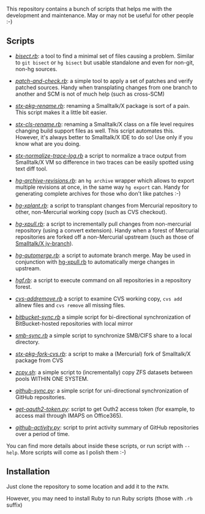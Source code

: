 This repository contains a bunch of scripts that helps me with the development
and maintenance. May or may not be useful for other people :-)

Scripts
-------

* *[bisect.rb][1]*: a tool to find a minimal set of files causing a problem. Similar to `git bisect` or `hg bisect` but usable standalone and even for non-git, non-hg sources.

* *[patch-and-check.rb][2]*: a simple tool to apply a set of patches and verify patched sources. Handy when transplating changes from one branch to another and SCM is not of much help (such as cross-SCM)

* *[stx-pkg-rename.rb][3]*: renaming a Smalltalk/X package is sort of a pain. This script makes it a little bit easier.

* *[stx-cls-rename.rb][18]*: renaming a Smalltalk/X class on a file level requires changing build support files as well. This script automates this. However, it's always better to Smalltalk/X IDE to do so! Use only if you know what are you doing. 

* *[stx-normalize-trace-log.rb][10]* a script to normalize a trace output from Smalltalk/X VM so difference in two traces can be easily spotted using text diff tool. 

* *[hg-archive-revisions.rb][4]*: an `hg archive` wrapper which allows to export multiple revisions at once, in the same way `hg export` can. Handy for generating complete archives for those who don't like patches :-)

* *[hg-xplant.rb][5]*: a script to transplant changes from Mercurial repository to other, non-Mercurial working copy (such as CVS checkout).

* *[hg-xpull.rb][11]*: a script to incrementally pull changes from non-mercurial repository (using a convert extension). Handy when a forest of Mercurial repositories are forked off a non-Mercurial upstream (such as those of [Smalltalk/X jv-branch][12]).

* *[hg-automerge.rb][13]*: a script to automate branch merge. May be used in
conjunction with [hg-xpull.rb][11] to automatically merge changes in upstream.

* *[hgf.rb][14]*: a script to execute command on all repositories in a repository forest. 

* *[cvs-addremove.rb][6]* a script to examine  CVS working copy, `cvs add` allnew files and `cvs remove` all missing files.

* *[bitbucket-sync.rb][16]* a simple script for bi-directional synchronization of BitBucket-hosted repositories with local mirror

* *[smb-sync.rb][17]* a simple script to synchronize SMB/CIFS share to a local directory.

* *[stx-pkg-fork-cvs.rb][19]*: a script to make a (Mercurial) fork of Smalltalk/X package from CVS

* *[zcpy.sh][20]*: a simple script to (incrementally) copy ZFS datasets between pools WITHIN ONE SYSTEM.

* *[github-sync.py][21]*: a simple script for uni-directional synchronization of GitHub repositories.

* *[get-oauth2-token.py][22]*: script to get Outh2 access token (for example, to access mail through IMAPS on Office365).

* *[github-activity.py][23]*: script to print activity summary of GitHub repositories over a period of time.


You can find more details about inside these scripts, or run script with `--help`.
More scripts will come as I polish them :-)

Installation
------------

Just clone the repository to some location and add it to the `PATH`. 

However, you may need to install Ruby to run Ruby scripts (those with `.rb` suffix)

[1]: https://github.com/janvrany/scripts/blob/master/bisect.rb
[2]: https://github.com/janvrany/scripts/blob/master/patch-and-check.rb
[3]: https://github.com/janvrany/scripts/blob/master/stx-pkg-rename.rb
[4]: https://github.com/janvrany/scripts/blob/master/hg-archive-revisions.rb
[5]: https://github.com/janvrany/scripts/blob/master/hg-xplant.rb
[6]: https://github.com/janvrany/scripts/blob/master/cvs-addremove.rb
[10]: https://github.com/janvrany/scripts/blob/master/stx-normalize-trace-log.rb
[11]: https://github.com/janvrany/scripts/blob/master/hg-xpull.rb
[12]: https://swing.fit.cvut.cz/projects/stx-jv
[13]: https://github.com/janvrany/scripts/blob/master/hg-automerge.rb
[14]: https://github.com/janvrany/scripts/blob/master/hgf.rb
[16]: https://github.com/janvrany/scripts/blob/master/bitbucket-sync.rb
[17]: https://github.com/janvrany/scripts/blob/master/smb-sync.rb
[18]: https://github.com/janvrany/scripts/blob/master/stx-cls-rename.rb
[19]: https://github.com/janvrany/scripts/blob/master/stx-pkg-fork-cvs.rb
[20]: https://github.com/janvrany/scripts/blob/master/zcpy.sh
[21]: https://github.com/janvrany/scripts/blob/master/github-sync.py
[22]: https://github.com/janvrany/scripts/blob/master/get-oauth2-token.py
[23]: https://github.com/janvrany/scripts/blob/master/github-activity.py